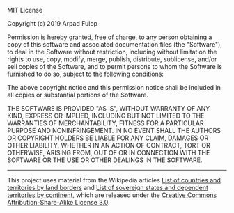 MIT License

Copyright (c) 2019 Arpad Fulop

Permission is hereby granted, free of charge, to any person obtaining a copy
of this software and associated documentation files (the "Software"), to deal
in the Software without restriction, including without limitation the rights
to use, copy, modify, merge, publish, distribute, sublicense, and/or sell
copies of the Software, and to permit persons to whom the Software is
furnished to do so, subject to the following conditions:

The above copyright notice and this permission notice shall be included in all
copies or substantial portions of the Software.

THE SOFTWARE IS PROVIDED "AS IS", WITHOUT WARRANTY OF ANY KIND, EXPRESS OR
IMPLIED, INCLUDING BUT NOT LIMITED TO THE WARRANTIES OF MERCHANTABILITY,
FITNESS FOR A PARTICULAR PURPOSE AND NONINFRINGEMENT. IN NO EVENT SHALL THE
AUTHORS OR COPYRIGHT HOLDERS BE LIABLE FOR ANY CLAIM, DAMAGES OR OTHER
LIABILITY, WHETHER IN AN ACTION OF CONTRACT, TORT OR OTHERWISE, ARISING FROM,
OUT OF OR IN CONNECTION WITH THE SOFTWARE OR THE USE OR OTHER DEALINGS IN THE
SOFTWARE.

----

This project uses material from the Wikipedia articles [List of countries and territories by land borders][data1] and [List of sovereign states and dependent territories by continent][data2], which are released under the [Creative Commons Attribution-Share-Alike License 3.0][cc].

[data1]: https://en.wikipedia.org/wiki/List_of_countries_and_territories_by_land_borders
[data2]: https://en.wikipedia.org/wiki/List_of_sovereign_states_and_dependent_territories_by_continent
[cc]: https://creativecommons.org/licenses/by-sa/3.0/
